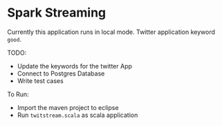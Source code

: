 # Spark Streaming
Currently this application runs in local mode. Twitter application keyword `good`.

TODO:
 - Update the keywords for the twitter App
 - Connect to Postgres Database
 - Write test cases

To Run:
 - Import the maven project to eclipse
 - Run `twitstream.scala` as scala application 
